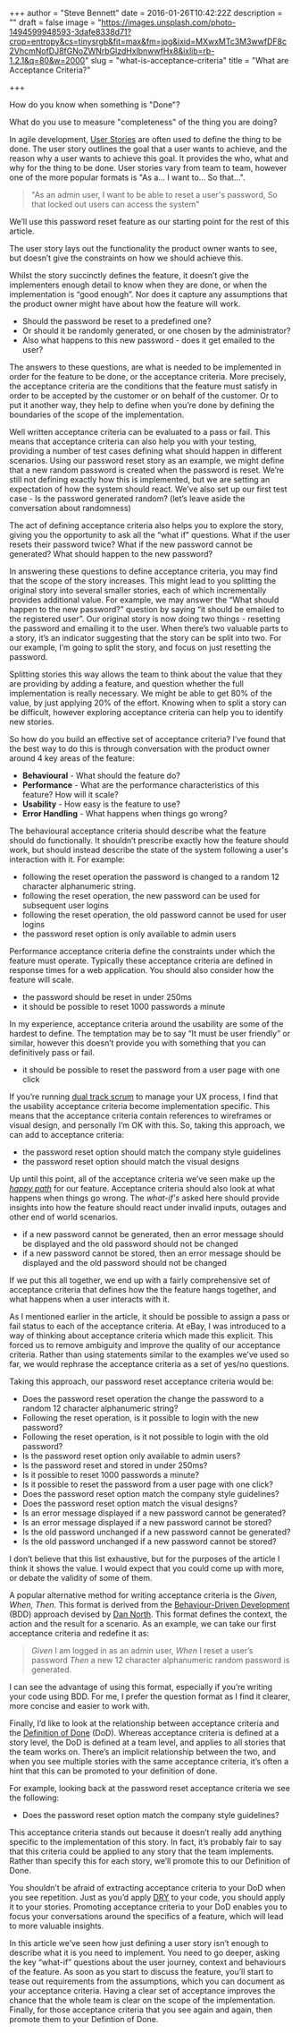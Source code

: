 +++
author = "Steve Bennett"
date = 2016-01-26T10:42:22Z
description = ""
draft = false
image = "https://images.unsplash.com/photo-1494599948593-3dafe8338d71?crop=entropy&cs=tinysrgb&fit=max&fm=jpg&ixid=MXwxMTc3M3wwfDF8c2VhcmNofDJ8fGNoZWNrbGlzdHxlbnwwfHx8&ixlib=rb-1.2.1&q=80&w=2000"
slug = "what-is-acceptance-criteria"
title = "What are Acceptance Criteria?"

+++


How do you know when something is "Done"?

What do you use to measure "completeness" of the thing you are doing?

In agile development, [User Stories](https://en.wikipedia.org/wiki/User_story) are often used to define the thing to be done. The user story outlines the goal that a user wants to achieve, and the reason why a user wants to achieve this goal. It provides the who, what and why for the thing to be done. User stories vary from team to team, however one of the more popular formats is "As a&#8230; I want to&#8230; So that&#8230;".

> "As an admin user,
> I want to be able to reset a user's password,
> So that locked out users can access the system"

We’ll use this password reset feature as our starting point for the rest of this article.

The user story lays out the functionality the product owner wants to see, but doesn’t give the constraints on how we should achieve this.

Whilst the story succinctly defines the feature, it doesn’t give the implementers enough detail to know when they are done, or when the implementation is “good enough”. Nor does it capture any assumptions that the product owner might have about how the feature will work.

* Should the password be reset to a predefined one?
* Or should it be randomly generated, or one chosen by the administrator?
* Also what happens to this new password - does it get emailed to the user?

The answers to these questions, are what is needed to be implemented in order for the feature to be done, or the acceptance criteria. More precisely, the acceptance criteria are the conditions that the feature must satisfy in order to be accepted by the customer or on behalf of the customer. Or to put it another way, they help to define when you’re done by defining the boundaries of the scope of the implementation.

Well written acceptance criteria can be evaluated to a pass or fail. This means that acceptance criteria can also help you with your testing, providing a number of test cases defining what should happen in different scenarios. Using our password reset story as an example, we might define that a new random password is created when the password is reset. We’re still not defining exactly how this is implemented, but we are setting an expectation of how the system should react. We’ve also set up our first test case - Is the password generated random? (let’s leave aside the conversation about randomness)

The act of defining acceptance criteria also helps you to explore the story, giving you the opportunity to ask all the “what if” questions. What if the user resets their password twice? What if the new password cannot be generated? What should happen to the new password?

In answering these questions to define acceptance criteria, you may find that the scope of the story increases. This might lead to you splitting the original story into several smaller stories, each of which incrementally provides additional value. For example, we may answer the “What should happen to the new password?” question by saying “it should be emailed to the registered user”. Our original story is now doing two things - resetting the password and emailing it to the user. When there’s two valuable parts to a story, it’s an indicator suggesting that the story can be split into two. For our example, I’m going to split the story, and focus on just resetting the password.

Splitting stories this way allows the team to think about the value that they are providing by adding a feature, and question whether the full implementation is really necessary. We might be able to get 80% of the value, by just applying 20% of the effort. Knowing when to split a story can be difficult, however exploring acceptance criteria can help you to identify new stories.

So how do you build an effective set of acceptance criteria? I’ve found that the best way to do this is through conversation with the product owner around 4 key areas of the feature:

- **Behavioural** - What should the feature do?
- **Performance** - What are the performance characteristics of this feature? How will it scale?
- **Usability** - How easy is the feature to use?
- **Error Handling** - What happens when things go wrong?

The behavioural acceptance criteria should describe what the feature should do functionally. It shouldn’t prescribe exactly how the feature should work, but should instead describe the state of the system following a user's interaction with it. For example:

- following the reset operation the password is changed to a random 12 character alphanumeric string.
- following the reset operation, the new password can be used for subsequent user logins
- following the reset operation, the old password cannot be used for user logins
- the password reset option is only available to admin users

Performance acceptance criteria define the constraints under which the feature must operate. Typically these acceptance criteria are defined in response times for a web application. You should also consider how the feature will scale.

- the password should be reset in under 250ms
- it should be possible to reset 1000 passwords a minute

In my experience, acceptance criteria around the usability are some of the hardest to define. The temptation may be to say “It must be user friendly” or similar, however this doesn’t provide you with something that you can definitively pass or fail.

- it should be possible to reset the password from a user page with one click

If you’re running [dual track scrum](http://www.svpg.com/dual-track-scrum/) to manage your UX process, I find that the usability acceptance criteria become implementation specific. This means that the acceptance criteria contain references to wireframes or visual design, and personally I’m OK with this. So, taking this approach, we can add to acceptance criteria:

- the password reset option should match the company style guidelines
- the password reset option should match the visual designs

Up until this point, all of the acceptance criteria we’ve seen make up the <em>[happy path](https://en.wikipedia.org/wiki/Happy_path)</em> for our feature. Acceptance criteria should also look at what happens when things go wrong. The <em>what-if's</em> asked here should provide insights into how the feature should react under invalid inputs, outages and other end of world scenarios.

- if a new password cannot be generated, then an error message should be displayed and the old password should not be changed
- if a new password cannot be stored, then an error message should be displayed and the old password should not be changed

If we put this all together, we end up with a fairly comprehensive set of acceptance criteria that defines how the the feature hangs together, and what happens when a user interacts with it.

As I mentioned earlier in the article, it should be possible to assign a pass or fail status to each of the acceptance criteria. At eBay, I was introduced to a way of thinking about acceptance criteria which made this explicit. This forced us to remove ambiguity and improve the quality of our acceptance criteria. Rather than using statements similar to the examples we’ve used so far, we would rephrase the acceptance criteria as a set of yes/no questions.

Taking this approach, our password reset acceptance criteria would be:


- Does the password reset operation the change the password to a random 12 character alphanumeric string?
- Following the reset operation, is it possible to login with the new password?
- Following the reset operation, is it not possible to login with the old password?
- Is the password reset option only available to admin users?
- Is the password reset and stored in under 250ms?
- Is it possible to reset 1000 passwords a minute?
- Is it possible to reset the password from a user page with one click?
- Does the password reset option match the company style guidelines?
- Does the password reset option match the visual designs?
- Is an error message displayed if a new password cannot be generated?
- Is an error message displayed if a new password cannot be stored?
- Is the old password unchanged if a new password cannot be generated?
- Is the old password unchanged if a new password cannot be stored?

I don’t believe that this list exhaustive, but for the purposes of the article I think it shows the value. I would expect that you could come up with more, or debate the validity of some of them.

A popular alternative method for writing acceptance criteria is the *Given, When, Then*. This format is derived from the [Behaviour-Driven Development](https://en.wikipedia.org/wiki/Behavior-driven_development) (BDD) approach devised by [Dan North](http://dannorth.net/). This format defines the context, the action and the result for a scenario. As an example, we can take our first acceptance criteria and redefine it as:

> *Given* I am logged in as an admin user,
> *When* I reset a user’s password
> *Then* a new 12 character alphanumeric random password is generated.

I can see the advantage of using this format, especially if you’re writing your code using BDD. For me, I prefer the question format as I find it clearer, more concise and easier to work with.

Finally, I’d like to look at the relationship between acceptance criteria and the [Definition of Done](http://manifesto.co.uk/definition-done/) (DoD). Whereas acceptance criteria is defined at a story level, the DoD is defined at a team level, and applies to all stories that the team works on. There’s an implicit relationship between the two, and when you see multiple stories with the same acceptance criteria, it’s often a hint that this can be promoted to your definition of done.

For example, looking back at the password reset acceptance criteria we see the following:

- Does the password reset option match the company style guidelines?

This acceptance criteria stands out because it doesn’t really add anything specific to the implementation of this story. In fact, it’s probably fair to say that this criteria could be applied to any story that the team implements. Rather than specify this for each story, we’ll promote this to our Definition of Done.

You shouldn’t be afraid of extracting acceptance criteria to your DoD when you see repetition. Just as you’d apply [DRY](https://en.wikipedia.org/wiki/Don%27t_repeat_yourself) to your code, you should apply it to your stories. Promoting acceptance criteria to your DoD enables you to focus your conversations around the specifics of a feature, which will lead to more valuable insights.

In this article we’ve seen how just defining a user story isn’t enough to describe what it is you need to implement. You need to go deeper, asking the key “what-if” questions about the user journey, context and behaviours of the feature. As soon as you start to discuss the feature, you’ll start to tease out requirements from the assumptions, which you can document as your acceptance criteria. Having a clear set of acceptance improves the chance that the whole team is clear on the scope of the implementation. Finally, for those acceptance criteria that you see again and again, then promote them to your Defintion of Done.



